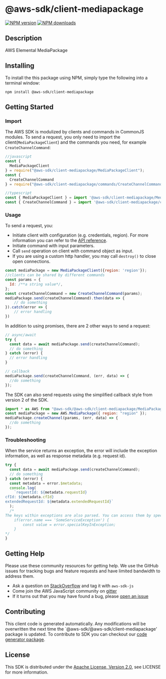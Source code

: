 # @aws-sdk/client-mediapackage

[![NPM version](https://img.shields.io/npm/v/@aws-sdk/client-mediapackage/preview.svg)](https://www.npmjs.com/package/@aws-sdk/client-mediapackage)
[![NPM downloads](https://img.shields.io/npm/dm/@aws-sdk/client-mediapackage.svg)](https://www.npmjs.com/package/@aws-sdk/client-mediapackage)

## Description

AWS Elemental MediaPackage

## Installing

To install the this package using NPM, simply type the following into a terminal window:

```
npm install @aws-sdk/client-mediapackage
```

## Getting Started

### Import

The AWS SDK is modulized by clients and commands in CommonJS modules. To send a request, you only need to import the client(`MediaPackageClient`) and the commands you need, for example `CreateChannelCommand`:

```javascript
//javascript
const {
  MediaPackageClient
} = require("@aws-sdk/client-mediapackage/MediaPackageClient");
const {
  CreateChannelCommand
} = require("@aws-sdk/client-mediapackage/commands/CreateChannelCommand");
```

```javascript
//typescript
const { MediaPackageClient } = import '@aws-sdk/client-mediapackage/MediaPackageClient';
const { CreateChannelCommand } = import '@aws-sdk/client-mediapackage/commands/CreateChannelCommand';
```

### Usage

To send a request, you:

- Initiate client with configuration (e.g. credentials, region). For more information you can refer to the [API reference][].
- Initiate command with input parameters.
- Call `send` operation on client with command object as input.
- If you are using a custom http handler, you may call `destroy()` to close open connections.

```javascript
const mediaPackage = new MediaPackageClient({region: 'region'});
//clients can be shared by different commands
const params = {
  Id: /**a string value*/,
};
const createChannelCommand = new CreateChannelCommand(params);
mediaPackage.send(createChannelCommand).then(data => {
    // do something
}).catch(error => {
    // error handling
})
```

In addition to using promises, there are 2 other ways to send a request:

```javascript
// async/await
try {
  const data = await mediaPackage.send(createChannelCommand);
  // do something
} catch (error) {
  // error handling
}
```

```javascript
// callback
mediaPackage.send(createChannelCommand, (err, data) => {
  //do something
});
```

The SDK can also send requests using the simplified callback style from version 2 of the SDK.

```javascript
import * as AWS from "@aws-sdk/@aws-sdk/client-mediapackage/MediaPackage";
const mediaPackage = new AWS.MediaPackage({ region: "region" });
mediaPackage.createChannel(params, (err, data) => {
  //do something
});
```

### Troubleshooting

When the service returns an exception, the error will include the exception information, as well as response metadata (e.g. request id).

```javascript
try {
  const data = await mediaPackage.send(createChannelCommand);
  // do something
} catch (error) {
  const metadata = error.$metadata;
  console.log(
    `requestId: ${metadata.requestId}
cfId: ${metadata.cfId}
extendedRequestId: ${metadata.extendedRequestId}`
  );
  /*
The keys within exceptions are also parsed. You can access them by specifying exception names:
    if(error.name === 'SomeServiceException') {
        const value = error.specialKeyInException;
    }
*/
}
```

## Getting Help

Please use these community resources for getting help. We use the GitHub issues for tracking bugs and feature requests and have limited bandwidth to address them.

- Ask a question on [StackOverflow](https://stackoverflow.com/questions/tagged/aws-sdk-js) and tag it with `aws-sdk-js`
- Come join the AWS JavaScript community on [gitter](https://gitter.im/aws/aws-sdk-js-v3)
- If it turns out that you may have found a bug, please [open an issue](https://github.com/aws/aws-sdk-js-v3/issues)

## Contributing

This client code is generated automatically. Any modifications will be overwritten the next time the `@aws-sdk/@aws-sdk/client-mediapackage' package is updated. To contribute to SDK you can checkout our [code generator package][].

## License

This SDK is distributed under the
[Apache License, Version 2.0](http://www.apache.org/licenses/LICENSE-2.0),
see LICENSE for more information.

[code generator package]: https://github.com/aws/aws-sdk-js-v3/tree/master/packages/service-types-generator
[api reference]: https://docs.aws.amazon.com/AWSJavaScriptSDK/latest/
